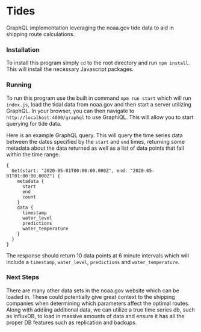 # Tides
GraphQL implementation leveraging the noaa.gov tide data to aid in shipping route calculations.

### Installation
To install this program simply `cd` to the root directory and run `npm install`. This will install the necessary Javascript packages.

### Running
To run this program use the built in command `npm run start` which will run `index.js`, load the tidal data from noaa.gov and then start a server utilizing GraphQL. In your browser, you can then navigate to `http://localhost:4000/graphql` to use GraphiQL. This will allow you to start querying for tide data.

Here is an example GraphQL query. This will query the time series data between the dates specified by the `start` and `end` times, returning some metadata about the data returned as well as a list of data points that fall within the time range.

```
{
  Get(start: "2020-05-01T00:00:00.000Z", end: "2020-05-01T01:00:00.000Z") {
    metadata {
      start
      end
      count
    }
    data {
      timestamp
      water_level
      predictions
      water_temperature 
    }
  }
}
```

The response should return 10 data points at 6 minute intervals which will include a `timestamp`, `water_level`, `predictions` and `water_temperature`.

### Next Steps
There are many other data sets in the noaa.gov website which can be loaded in. These could potentially give great context to the shipping companies when determining which parameters affect the optimal routes. Along with addiing additional data, we can utilize a true time series db, such as InfluxDB, to load in massive amounts of data and ensure it has all the proper DB features such as replication and backups.




